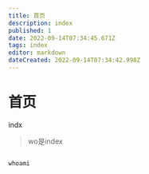 ```yaml
---
title: 首页
description: index
published: 1
date: 2022-09-14T07:34:45.671Z
tags: index
editor: markdown
dateCreated: 2022-09-14T07:34:42.998Z
---
```


# 首页
indx

> wo是index

```shell

whoami 

```